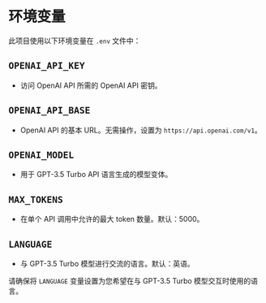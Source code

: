 # 环境变量
此项目使用以下环境变量在 `.env` 文件中：

## `OPENAI_API_KEY`
- 访问 OpenAI API 所需的 OpenAI API 密钥。

## `OPENAI_API_BASE`
- OpenAI API 的基本 URL。无需操作，设置为 `https://api.openai.com/v1`。

## `OPENAI_MODEL`
- 用于 GPT-3.5 Turbo API 语言生成的模型变体。

## `MAX_TOKENS`
- 在单个 API 调用中允许的最大 token 数量。默认：5000。

## `LANGUAGE`
- 与 GPT-3.5 Turbo 模型进行交流的语言。默认：英语。

请确保将 `LANGUAGE` 变量设置为您希望在与 GPT-3.5 Turbo 模型交互时使用的语言。
